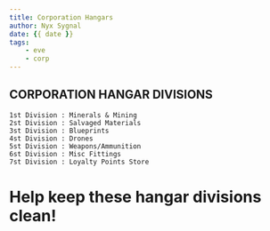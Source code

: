 ```yaml
---
title: Corporation Hangars
author: Nyx Sygnal
date: {{ date }}
tags:
	- eve
	- corp
---
```

## CORPORATION HANGAR DIVISIONS

```
1st Division : Minerals & Mining
2st Division : Salvaged Materials
3st Division : Blueprints
4st Division : Drones
5st Division : Weapons/Ammunition
6st Division : Misc Fittings
7st Division : Loyalty Points Store
```

# Help keep these hangar divisions clean!